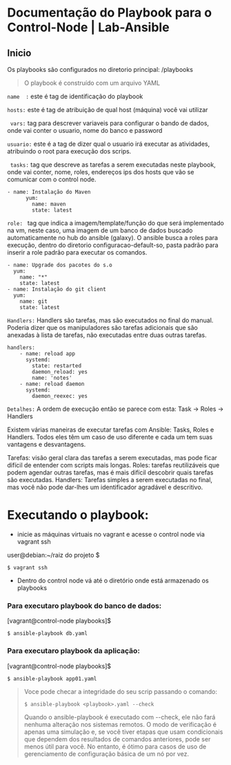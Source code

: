 # Documentação do Playbook para o Control-Node | Lab-Ansible

## Inicio

Os playbooks são configurados no diretorio principal: /playbooks

> O playbook é construído com um arquivo YAML

` name  : ` este é tag de identificação do playbook

` hosts: ` este é tag de atribuição de qual host (máquina) você vai utilizar

` vars:` tag para descrever variaveis para configurar o bando de dados, onde vai conter o usuario, nome do banco e password

` usuario: ` este é a tag de dizer qual o usuario irá executar as atividades, atribuindo o root para execução dos scrips.

` tasks:` tag que descreve as tarefas a serem executadas neste playbook, onde vai conter, nome, roles, endereços ips dos hosts que vão se comunicar com o control node.

```
- name: Instalação do Maven
      yum:
        name: maven
        state: latest
```

`role: ` tag que indica a imagem/template/função do que será implementado na vm, neste caso, uma imagem de um banco de dados buscado automaticamente no hub do ansible (galaxy). O ansible busca a roles para execução, dentro do diretorio configuracao-default-so, pasta padrão para inserir a role padrão para executar os comandos.

```
- name: Upgrade dos pacotes do s.o
  yum:
    name: "*"
    state: latest
- name: Instalação do git client
  yum:
    name: git
    state: latest
```

`Handlers:` Handlers são tarefas, mas são executados no final do manual. Poderia dizer que os manipuladores são tarefas adicionais que são anexadas à lista de tarefas, não executadas entre duas outras tarefas.

```
handlers:
    - name: reload app
      systemd:
        state: restarted
        daemon_reload: yes
        name: 'notes'
    - name: reload daemon
      systemd:
        daemon_reexec: yes
```


`Detalhes:` A ordem de execução então se parece com esta:
Task -> Roles -> Handlers

Existem várias maneiras de executar tarefas com Ansible: Tasks, Roles e Handlers. Todos eles têm um caso de uso diferente e cada um tem suas vantagens e desvantagens.

Tarefas: visão geral clara das tarefas a serem executadas, mas pode ficar difícil de entender com scripts mais longas.
Roles: tarefas reutilizáveis que podem agendar outras tarefas, mas é mais difícil descobrir quais tarefas são executadas.
Handlers: Tarefas simples a serem executadas no final, mas você não pode dar-lhes um identificador agradável e descritivo.


# Executando o playbook:

- inicie as máquinas virtuais no vagrant e acesse o control node via vagrant ssh

user@debian:~/raiz do projeto $
```
$ vagrant ssh
```

- Dentro do control node vá até o diretório onde está armazenado os playbooks


### Para executaro playbook do banco de dados:<p>
[vagrant@control-node playbooks]$
```
$ ansible-playbook db.yaml
```

### Para executaro playbook da aplicação:<p>
[vagrant@control-node playbooks]$
```
$ ansible-playbook app01.yaml
```

> Voce pode checar a integridade do seu scrip passando o comando:<p>
> ``` $ ansible-playbook <playbook>.yaml --check ```<p><p>
> Quando o ansible-playbook é executado com --check, ele não fará nenhuma alteração nos sistemas remotos. O modo de verificação é apenas uma simulação e, se você tiver etapas que usam condicionais que dependem dos resultados de comandos anteriores, pode ser menos útil para você. No entanto, é ótimo para casos de uso de gerenciamento de configuração básica de um nó por vez.